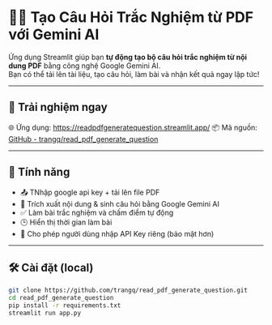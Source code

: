 # 📄🧠 Tạo Câu Hỏi Trắc Nghiệm từ PDF với Gemini AI

Ứng dụng Streamlit giúp bạn **tự động tạo bộ câu hỏi trắc nghiệm từ nội dung PDF** bằng công nghệ Google Gemini AI.  
Bạn có thể tải lên tài liệu, tạo câu hỏi, làm bài và nhận kết quả ngay lập tức!


---

## 🚀 Trải nghiệm ngay

🌐 Ứng dụng:  https://readpdfgeneratequestion.streamlit.app/
📦 Mã nguồn: [GitHub - trangq/read_pdf_generate_question](https://github.com/trangq/read_pdf_generate_question)

---

## 🧩 Tính năng

- 📤 TNhập google api key + tải lên file PDF
- 🤖 Trích xuất nội dung & sinh câu hỏi bằng Google Gemini AI
- ✅ Làm bài trắc nghiệm và chấm điểm tự động
- 🕒 Hiển thị thời gian làm bài
- 🔐 Cho phép người dùng nhập API Key riêng (bảo mật hơn)

---

## 🛠️ Cài đặt (local)

```bash
git clone https://github.com/trangq/read_pdf_generate_question.git
cd read_pdf_generate_question
pip install -r requirements.txt
streamlit run app.py
